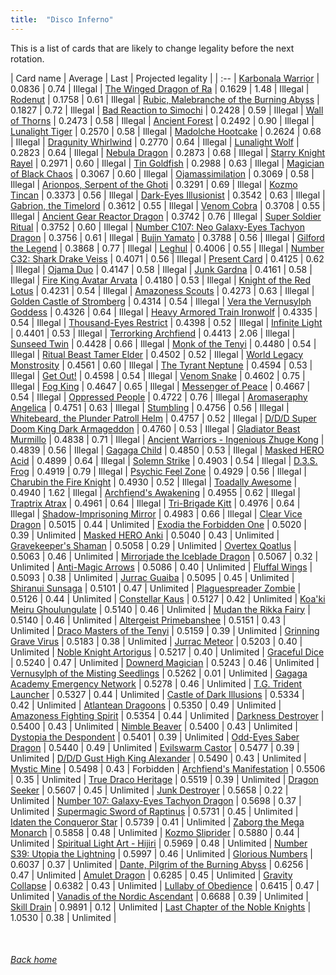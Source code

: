 ```yaml
---
title:  "Disco Inferno"
---
```


This is a list of cards that are likely to change legality before the next rotation.

| Card name | Average | Last | Projected legality |
| :-- |
[Karbonala Warrior](https://db.ygoprodeck.com/card/?search=Karbonala%20Warrior) | 0.0836 | 0.74 | Illegal |
[The Winged Dragon of Ra](https://db.ygoprodeck.com/card/?search=The%20Winged%20Dragon%20of%20Ra) | 0.1629 | 1.48 | Illegal |
[Rodenut](https://db.ygoprodeck.com/card/?search=Rodenut) | 0.1758 | 0.61 | Illegal |
[Rubic, Malebranche of the Burning Abyss](https://db.ygoprodeck.com/card/?search=Rubic,%20Malebranche%20of%20the%20Burning%20Abyss) | 0.1827 | 0.72 | Illegal |
[Bad Reaction to Simochi](https://db.ygoprodeck.com/card/?search=Bad%20Reaction%20to%20Simochi) | 0.2428 | 0.59 | Illegal |
[Wall of Thorns](https://db.ygoprodeck.com/card/?search=Wall%20of%20Thorns) | 0.2473 | 0.58 | Illegal |
[Ancient Forest](https://db.ygoprodeck.com/card/?search=Ancient%20Forest) | 0.2492 | 0.90 | Illegal |
[Lunalight Tiger](https://db.ygoprodeck.com/card/?search=Lunalight%20Tiger) | 0.2570 | 0.58 | Illegal |
[Madolche Hootcake](https://db.ygoprodeck.com/card/?search=Madolche%20Hootcake) | 0.2624 | 0.68 | Illegal |
[Dragunity Whirlwind](https://db.ygoprodeck.com/card/?search=Dragunity%20Whirlwind) | 0.2770 | 0.64 | Illegal |
[Lunalight Wolf](https://db.ygoprodeck.com/card/?search=Lunalight%20Wolf) | 0.2823 | 0.64 | Illegal |
[Nebula Dragon](https://db.ygoprodeck.com/card/?search=Nebula%20Dragon) | 0.2873 | 0.68 | Illegal |
[Starry Knight Rayel](https://db.ygoprodeck.com/card/?search=Starry%20Knight%20Rayel) | 0.2971 | 0.60 | Illegal |
[Tin Goldfish](https://db.ygoprodeck.com/card/?search=Tin%20Goldfish) | 0.2988 | 0.63 | Illegal |
[Magician of Black Chaos](https://db.ygoprodeck.com/card/?search=Magician%20of%20Black%20Chaos) | 0.3067 | 0.60 | Illegal |
[Ojamassimilation](https://db.ygoprodeck.com/card/?search=Ojamassimilation) | 0.3069 | 0.58 | Illegal |
[Arionpos, Serpent of the Ghoti](https://db.ygoprodeck.com/card/?search=Arionpos,%20Serpent%20of%20the%20Ghoti) | 0.3291 | 0.69 | Illegal |
[Kozmo Tincan](https://db.ygoprodeck.com/card/?search=Kozmo%20Tincan) | 0.3373 | 0.56 | Illegal |
[Dark-Eyes Illusionist](https://db.ygoprodeck.com/card/?search=Dark-Eyes%20Illusionist) | 0.3542 | 0.63 | Illegal |
[Gabrion, the Timelord](https://db.ygoprodeck.com/card/?search=Gabrion,%20the%20Timelord) | 0.3612 | 0.55 | Illegal |
[Venom Cobra](https://db.ygoprodeck.com/card/?search=Venom%20Cobra) | 0.3708 | 0.55 | Illegal |
[Ancient Gear Reactor Dragon](https://db.ygoprodeck.com/card/?search=Ancient%20Gear%20Reactor%20Dragon) | 0.3742 | 0.76 | Illegal |
[Super Soldier Ritual](https://db.ygoprodeck.com/card/?search=Super%20Soldier%20Ritual) | 0.3752 | 0.60 | Illegal |
[Number C107: Neo Galaxy-Eyes Tachyon Dragon](https://db.ygoprodeck.com/card/?search=Number%20C107:%20Neo%20Galaxy-Eyes%20Tachyon%20Dragon) | 0.3756 | 0.61 | Illegal |
[Bujin Yamato](https://db.ygoprodeck.com/card/?search=Bujin%20Yamato) | 0.3788 | 0.56 | Illegal |
[Gilford the Legend](https://db.ygoprodeck.com/card/?search=Gilford%20the%20Legend) | 0.3868 | 0.77 | Illegal |
[Leghul](https://db.ygoprodeck.com/card/?search=Leghul) | 0.4006 | 0.55 | Illegal |
[Number C32: Shark Drake Veiss](https://db.ygoprodeck.com/card/?search=Number%20C32:%20Shark%20Drake%20Veiss) | 0.4071 | 0.56 | Illegal |
[Present Card](https://db.ygoprodeck.com/card/?search=Present%20Card) | 0.4125 | 0.62 | Illegal |
[Ojama Duo](https://db.ygoprodeck.com/card/?search=Ojama%20Duo) | 0.4147 | 0.58 | Illegal |
[Junk Gardna](https://db.ygoprodeck.com/card/?search=Junk%20Gardna) | 0.4161 | 0.58 | Illegal |
[Fire King Avatar Arvata](https://db.ygoprodeck.com/card/?search=Fire%20King%20Avatar%20Arvata) | 0.4180 | 0.53 | Illegal |
[Knight of the Red Lotus](https://db.ygoprodeck.com/card/?search=Knight%20of%20the%20Red%20Lotus) | 0.4231 | 0.54 | Illegal |
[Amazoness Scouts](https://db.ygoprodeck.com/card/?search=Amazoness%20Scouts) | 0.4273 | 0.63 | Illegal |
[Golden Castle of Stromberg](https://db.ygoprodeck.com/card/?search=Golden%20Castle%20of%20Stromberg) | 0.4314 | 0.54 | Illegal |
[Vera the Vernusylph Goddess](https://db.ygoprodeck.com/card/?search=Vera%20the%20Vernusylph%20Goddess) | 0.4326 | 0.64 | Illegal |
[Heavy Armored Train Ironwolf](https://db.ygoprodeck.com/card/?search=Heavy%20Armored%20Train%20Ironwolf) | 0.4335 | 0.54 | Illegal |
[Thousand-Eyes Restrict](https://db.ygoprodeck.com/card/?search=Thousand-Eyes%20Restrict) | 0.4398 | 0.52 | Illegal |
[Infinite Light](https://db.ygoprodeck.com/card/?search=Infinite%20Light) | 0.4401 | 0.53 | Illegal |
[Terrorking Archfiend](https://db.ygoprodeck.com/card/?search=Terrorking%20Archfiend) | 0.4413 | 2.06 | Illegal |
[Sunseed Twin](https://db.ygoprodeck.com/card/?search=Sunseed%20Twin) | 0.4428 | 0.66 | Illegal |
[Monk of the Tenyi](https://db.ygoprodeck.com/card/?search=Monk%20of%20the%20Tenyi) | 0.4480 | 0.54 | Illegal |
[Ritual Beast Tamer Elder](https://db.ygoprodeck.com/card/?search=Ritual%20Beast%20Tamer%20Elder) | 0.4502 | 0.52 | Illegal |
[World Legacy Monstrosity](https://db.ygoprodeck.com/card/?search=World%20Legacy%20Monstrosity) | 0.4561 | 0.60 | Illegal |
[The Tyrant Neptune](https://db.ygoprodeck.com/card/?search=The%20Tyrant%20Neptune) | 0.4594 | 0.53 | Illegal |
[Get Out!](https://db.ygoprodeck.com/card/?search=Get%20Out!) | 0.4598 | 0.54 | Illegal |
[Venom Snake](https://db.ygoprodeck.com/card/?search=Venom%20Snake) | 0.4602 | 0.75 | Illegal |
[Fog King](https://db.ygoprodeck.com/card/?search=Fog%20King) | 0.4647 | 0.65 | Illegal |
[Messenger of Peace](https://db.ygoprodeck.com/card/?search=Messenger%20of%20Peace) | 0.4667 | 0.54 | Illegal |
[Oppressed People](https://db.ygoprodeck.com/card/?search=Oppressed%20People) | 0.4722 | 0.76 | Illegal |
[Aromaseraphy Angelica](https://db.ygoprodeck.com/card/?search=Aromaseraphy%20Angelica) | 0.4751 | 0.63 | Illegal |
[Stumbling](https://db.ygoprodeck.com/card/?search=Stumbling) | 0.4756 | 0.56 | Illegal |
[Whitebeard, the Plunder Patroll Helm](https://db.ygoprodeck.com/card/?search=Whitebeard,%20the%20Plunder%20Patroll%20Helm) | 0.4757 | 0.52 | Illegal |
[D/D/D Super Doom King Dark Armageddon](https://db.ygoprodeck.com/card/?search=D/D/D%20Super%20Doom%20King%20Dark%20Armageddon) | 0.4760 | 0.53 | Illegal |
[Gladiator Beast Murmillo](https://db.ygoprodeck.com/card/?search=Gladiator%20Beast%20Murmillo) | 0.4838 | 0.71 | Illegal |
[Ancient Warriors - Ingenious Zhuge Kong](https://db.ygoprodeck.com/card/?search=Ancient%20Warriors%20-%20Ingenious%20Zhuge%20Kong) | 0.4839 | 0.56 | Illegal |
[Gagaga Child](https://db.ygoprodeck.com/card/?search=Gagaga%20Child) | 0.4850 | 0.53 | Illegal |
[Masked HERO Acid](https://db.ygoprodeck.com/card/?search=Masked%20HERO%20Acid) | 0.4899 | 0.64 | Illegal |
[Solemn Strike](https://db.ygoprodeck.com/card/?search=Solemn%20Strike) | 0.4903 | 0.54 | Illegal |
[D.3.S. Frog](https://db.ygoprodeck.com/card/?search=D.3.S.%20Frog) | 0.4919 | 0.79 | Illegal |
[Psychic Feel Zone](https://db.ygoprodeck.com/card/?search=Psychic%20Feel%20Zone) | 0.4929 | 0.56 | Illegal |
[Charubin the Fire Knight](https://db.ygoprodeck.com/card/?search=Charubin%20the%20Fire%20Knight) | 0.4930 | 0.52 | Illegal |
[Toadally Awesome](https://db.ygoprodeck.com/card/?search=Toadally%20Awesome) | 0.4940 | 1.62 | Illegal |
[Archfiend's Awakening](https://db.ygoprodeck.com/card/?search=Archfiend's%20Awakening) | 0.4955 | 0.62 | Illegal |
[Traptrix Atrax](https://db.ygoprodeck.com/card/?search=Traptrix%20Atrax) | 0.4961 | 0.64 | Illegal |
[Tri-Brigade Kitt](https://db.ygoprodeck.com/card/?search=Tri-Brigade%20Kitt) | 0.4976 | 0.64 | Illegal |
[Shadow-Imprisoning Mirror](https://db.ygoprodeck.com/card/?search=Shadow-Imprisoning%20Mirror) | 0.4983 | 0.66 | Illegal |
[Clear Vice Dragon](https://db.ygoprodeck.com/card/?search=Clear%20Vice%20Dragon) | 0.5015 | 0.44 | Unlimited |
[Exodia the Forbidden One](https://db.ygoprodeck.com/card/?search=Exodia%20the%20Forbidden%20One) | 0.5020 | 0.39 | Unlimited |
[Masked HERO Anki](https://db.ygoprodeck.com/card/?search=Masked%20HERO%20Anki) | 0.5040 | 0.43 | Unlimited |
[Gravekeeper's Shaman](https://db.ygoprodeck.com/card/?search=Gravekeeper's%20Shaman) | 0.5058 | 0.29 | Unlimited |
[Overtex Qoatlus](https://db.ygoprodeck.com/card/?search=Overtex%20Qoatlus) | 0.5063 | 0.46 | Unlimited |
[Mirrorjade the Iceblade Dragon](https://db.ygoprodeck.com/card/?search=Mirrorjade%20the%20Iceblade%20Dragon) | 0.5067 | 0.32 | Unlimited |
[Anti-Magic Arrows](https://db.ygoprodeck.com/card/?search=Anti-Magic%20Arrows) | 0.5086 | 0.40 | Unlimited |
[Fluffal Wings](https://db.ygoprodeck.com/card/?search=Fluffal%20Wings) | 0.5093 | 0.38 | Unlimited |
[Jurrac Guaiba](https://db.ygoprodeck.com/card/?search=Jurrac%20Guaiba) | 0.5095 | 0.45 | Unlimited |
[Shiranui Sunsaga](https://db.ygoprodeck.com/card/?search=Shiranui%20Sunsaga) | 0.5101 | 0.47 | Unlimited |
[Plaguespreader Zombie](https://db.ygoprodeck.com/card/?search=Plaguespreader%20Zombie) | 0.5126 | 0.44 | Unlimited |
[Constellar Kaus](https://db.ygoprodeck.com/card/?search=Constellar%20Kaus) | 0.5127 | 0.42 | Unlimited |
[Koa'ki Meiru Ghoulungulate](https://db.ygoprodeck.com/card/?search=Koa'ki%20Meiru%20Ghoulungulate) | 0.5140 | 0.46 | Unlimited |
[Mudan the Rikka Fairy](https://db.ygoprodeck.com/card/?search=Mudan%20the%20Rikka%20Fairy) | 0.5140 | 0.46 | Unlimited |
[Altergeist Primebanshee](https://db.ygoprodeck.com/card/?search=Altergeist%20Primebanshee) | 0.5151 | 0.43 | Unlimited |
[Draco Masters of the Tenyi](https://db.ygoprodeck.com/card/?search=Draco%20Masters%20of%20the%20Tenyi) | 0.5159 | 0.39 | Unlimited |
[Grinning Grave Virus](https://db.ygoprodeck.com/card/?search=Grinning%20Grave%20Virus) | 0.5183 | 0.38 | Unlimited |
[Jurrac Meteor](https://db.ygoprodeck.com/card/?search=Jurrac%20Meteor) | 0.5203 | 0.40 | Unlimited |
[Noble Knight Artorigus](https://db.ygoprodeck.com/card/?search=Noble%20Knight%20Artorigus) | 0.5217 | 0.40 | Unlimited |
[Graceful Dice](https://db.ygoprodeck.com/card/?search=Graceful%20Dice) | 0.5240 | 0.47 | Unlimited |
[Downerd Magician](https://db.ygoprodeck.com/card/?search=Downerd%20Magician) | 0.5243 | 0.46 | Unlimited |
[Vernusylph of the Misting Seedlings](https://db.ygoprodeck.com/card/?search=Vernusylph%20of%20the%20Misting%20Seedlings) | 0.5262 | 0.01 | Unlimited |
[Gagaga Academy Emergency Network](https://db.ygoprodeck.com/card/?search=Gagaga%20Academy%20Emergency%20Network) | 0.5278 | 0.46 | Unlimited |
[T.G. Trident Launcher](https://db.ygoprodeck.com/card/?search=T.G.%20Trident%20Launcher) | 0.5327 | 0.44 | Unlimited |
[Castle of Dark Illusions](https://db.ygoprodeck.com/card/?search=Castle%20of%20Dark%20Illusions) | 0.5334 | 0.42 | Unlimited |
[Atlantean Dragoons](https://db.ygoprodeck.com/card/?search=Atlantean%20Dragoons) | 0.5350 | 0.49 | Unlimited |
[Amazoness Fighting Spirit](https://db.ygoprodeck.com/card/?search=Amazoness%20Fighting%20Spirit) | 0.5354 | 0.44 | Unlimited |
[Darkness Destroyer](https://db.ygoprodeck.com/card/?search=Darkness%20Destroyer) | 0.5400 | 0.43 | Unlimited |
[Nimble Beaver](https://db.ygoprodeck.com/card/?search=Nimble%20Beaver) | 0.5400 | 0.43 | Unlimited |
[Dystopia the Despondent](https://db.ygoprodeck.com/card/?search=Dystopia%20the%20Despondent) | 0.5401 | 0.39 | Unlimited |
[Odd-Eyes Saber Dragon](https://db.ygoprodeck.com/card/?search=Odd-Eyes%20Saber%20Dragon) | 0.5440 | 0.49 | Unlimited |
[Evilswarm Castor](https://db.ygoprodeck.com/card/?search=Evilswarm%20Castor) | 0.5477 | 0.39 | Unlimited |
[D/D/D Gust High King Alexander](https://db.ygoprodeck.com/card/?search=D/D/D%20Gust%20High%20King%20Alexander) | 0.5490 | 0.43 | Unlimited |
[Mystic Mine](https://db.ygoprodeck.com/card/?search=Mystic%20Mine) | 0.5498 | 0.43 | Forbidden |
[Archfiend's Manifestation](https://db.ygoprodeck.com/card/?search=Archfiend's%20Manifestation) | 0.5506 | 0.35 | Unlimited |
[True Draco Heritage](https://db.ygoprodeck.com/card/?search=True%20Draco%20Heritage) | 0.5519 | 0.39 | Unlimited |
[Dragon Seeker](https://db.ygoprodeck.com/card/?search=Dragon%20Seeker) | 0.5607 | 0.45 | Unlimited |
[Junk Destroyer](https://db.ygoprodeck.com/card/?search=Junk%20Destroyer) | 0.5658 | 0.22 | Unlimited |
[Number 107: Galaxy-Eyes Tachyon Dragon](https://db.ygoprodeck.com/card/?search=Number%20107:%20Galaxy-Eyes%20Tachyon%20Dragon) | 0.5698 | 0.37 | Unlimited |
[Supermagic Sword of Raptinus](https://db.ygoprodeck.com/card/?search=Supermagic%20Sword%20of%20Raptinus) | 0.5731 | 0.45 | Unlimited |
[Idaten the Conqueror Star](https://db.ygoprodeck.com/card/?search=Idaten%20the%20Conqueror%20Star) | 0.5739 | 0.41 | Unlimited |
[Zaborg the Mega Monarch](https://db.ygoprodeck.com/card/?search=Zaborg%20the%20Mega%20Monarch) | 0.5858 | 0.48 | Unlimited |
[Kozmo Sliprider](https://db.ygoprodeck.com/card/?search=Kozmo%20Sliprider) | 0.5880 | 0.44 | Unlimited |
[Spiritual Light Art - Hijiri](https://db.ygoprodeck.com/card/?search=Spiritual%20Light%20Art%20-%20Hijiri) | 0.5969 | 0.48 | Unlimited |
[Number S39: Utopia the Lightning](https://db.ygoprodeck.com/card/?search=Number%20S39:%20Utopia%20the%20Lightning) | 0.5997 | 0.46 | Unlimited |
[Glorious Numbers](https://db.ygoprodeck.com/card/?search=Glorious%20Numbers) | 0.6037 | 0.37 | Unlimited |
[Dante, Pilgrim of the Burning Abyss](https://db.ygoprodeck.com/card/?search=Dante,%20Pilgrim%20of%20the%20Burning%20Abyss) | 0.6256 | 0.47 | Unlimited |
[Amulet Dragon](https://db.ygoprodeck.com/card/?search=Amulet%20Dragon) | 0.6285 | 0.45 | Unlimited |
[Gravity Collapse](https://db.ygoprodeck.com/card/?search=Gravity%20Collapse) | 0.6382 | 0.43 | Unlimited |
[Lullaby of Obedience](https://db.ygoprodeck.com/card/?search=Lullaby%20of%20Obedience) | 0.6415 | 0.47 | Unlimited |
[Vanadis of the Nordic Ascendant](https://db.ygoprodeck.com/card/?search=Vanadis%20of%20the%20Nordic%20Ascendant) | 0.6688 | 0.39 | Unlimited |
[Skill Drain](https://db.ygoprodeck.com/card/?search=Skill%20Drain) | 0.9891 | 0.12 | Unlimited |
[Last Chapter of the Noble Knights](https://db.ygoprodeck.com/card/?search=Last%20Chapter%20of%20the%20Noble%20Knights) | 1.0530 | 0.38 | Unlimited |

<br>

###### [Back home](index)